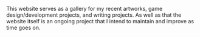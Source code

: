 This website serves as a gallery for my recent artworks, game design/development projects, and writing projects. As well as that the website itself is an ongoing project that I intend to maintain and improve as time goes on.
